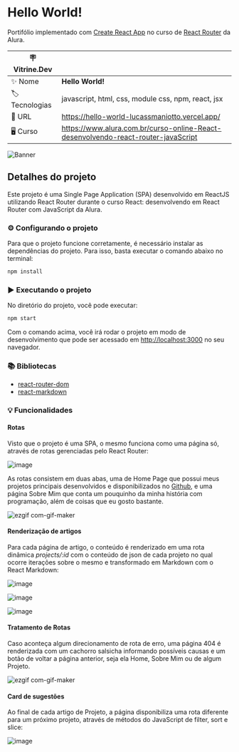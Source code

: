 # Hello World!

Portifólio implementado com [Create React App](https://github.com/facebook/create-react-app) no curso de [React Router](https://www.alura.com.br/curso-online-React-desenvolvendo-react-router-javaScript) da Alura.

| :placard: Vitrine.Dev |     |
| -------------  | --- |
| :sparkles: Nome        | **Hello World!**
| :label: Tecnologias | javascript, html, css, module css, npm, react, jsx
| :rocket: URL         | https://hello-world-lucassmaniotto.vercel.app/
| 🖥 Curso    | https://www.alura.com.br/curso-online-React-desenvolvendo-react-router-javaScript

![Banner](https://user-images.githubusercontent.com/101435037/212458417-c9a682a5-3211-489b-a9d4-8f433fff03ad.png#vitrinedev)

## Detalhes do projeto

Este projeto é uma Single Page Application (SPA) desenvolvido em ReactJS utilizando React Router durante o curso React: desenvolvendo em React Router com JavaScript da Alura.

### ⚙️ Configurando o projeto
Para que o projeto funcione corretamente, é necessário instalar as dependências do projeto. Para isso, basta executar o comando abaixo no terminal:

```bash
npm install
```

### ▶️ Executando o projeto
No diretório do projeto, você pode executar:
```bash
npm start
```
Com o comando acima, você irá rodar o projeto em modo de desenvolvimento que pode ser acessado em [http://localhost:3000](http://localhost:3000) no seu navegador.

### 📚 Bibliotecas
* [react-router-dom](https://reactrouter.com/en/main)
* [react-markdown]()

### 💡 Funcionalidades

#### Rotas
Visto que o projeto é uma SPA, o mesmo funciona como uma página só, através de rotas gerenciadas pelo React Router:

![image](https://user-images.githubusercontent.com/101435037/212456617-7a4a15e6-9650-418c-8cc6-3e3fd2a99b15.png)

As rotas consistem em duas abas, uma de Home Page que possui meus projetos principais desenvolvidos e disponibilizados no [Github](https://github.com/lucassmaniotto), e uma página Sobre Mim que conta um pouquinho da minha história com programação, além de coisas que eu gosto bastante.

![ezgif com-gif-maker](https://user-images.githubusercontent.com/101435037/212456753-e2013e6d-89ce-4c52-a105-71e0d5bbfa4f.gif)

#### Renderização de artigos

Para cada página de artigo, o conteúdo é renderizado em uma rota dinâmica *projects/:id* com o conteúdo de json de cada projeto no qual ocorre iterações sobre o mesmo e transformado em Markdown com o React Markdown:

![image](https://user-images.githubusercontent.com/101435037/212456886-15e3f74f-e496-4c3f-8693-8f835f53a255.png)

![image](https://user-images.githubusercontent.com/101435037/212456929-bcd24b26-5ccb-4650-9d70-5ceabd984e5c.png)

![image](https://user-images.githubusercontent.com/101435037/212457579-7b6d2503-557b-4aad-9c61-d673723b5796.png)

#### Tratamento de Rotas

Caso aconteça algum direcionamento de rota de erro, uma página 404 é renderizada com um cachorro salsicha informando possíveis causas e um botão de voltar a página anterior, seja ela Home, Sobre Mim ou de algum Projeto.

![ezgif com-gif-maker](https://user-images.githubusercontent.com/101435037/212457678-36a7f64c-ff5f-4c2e-934f-9dbd5ded9db9.gif)

#### Card de sugestões

Ao final de cada artigo de Projeto, a página disponibiliza uma rota diferente para um próximo projeto, através de métodos do JavaScript de filter, sort e slice:

![image](https://user-images.githubusercontent.com/101435037/212457766-0261e42b-ea59-4570-8190-84ea88c311ad.png)

